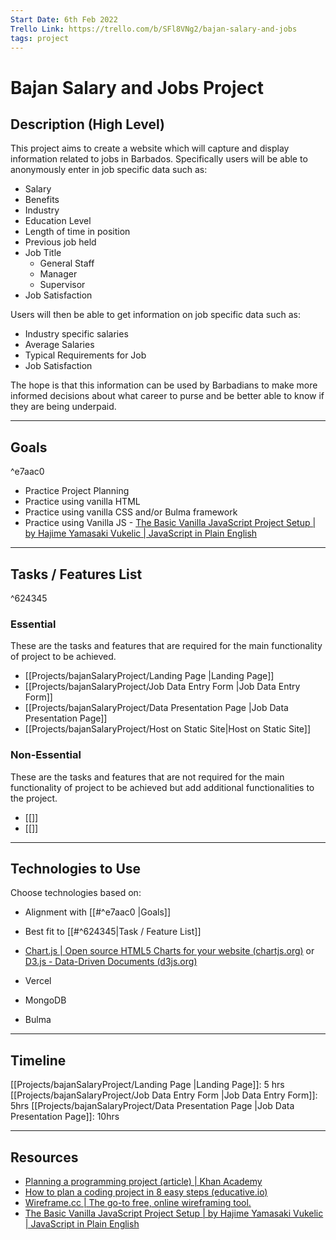 ```yaml
---
Start Date: 6th Feb 2022
Trello Link: https://trello.com/b/SFl8VNg2/bajan-salary-and-jobs
tags: project
---
```


# Bajan Salary and Jobs Project

## Description (High Level)
This project aims to create a website which will capture and display information related to jobs in Barbados. Specifically users will be able to anonymously enter in job specific data such as:
- Salary
- Benefits
- Industry
- Education Level
- Length of time in position
- Previous job held
- Job Title
	- General Staff
	- Manager
	- Supervisor
- Job Satisfaction

Users will then be able to get information on job specific data such as:

- Industry specific salaries
- Average Salaries
- Typical Requirements for Job
- Job Satisfaction

The hope is that this information can be used by Barbadians to make more informed decisions about what career to purse and be better able to know if they are being underpaid.

---

## Goals
^e7aac0
- Practice Project Planning
- Practice using vanilla HTML
- Practice using vanilla CSS and/or Bulma framework 
- Practice using Vanilla JS - [The Basic Vanilla JavaScript Project Setup | by Hajime Yamasaki Vukelic | JavaScript in Plain English](https://javascript.plainenglish.io/the-basic-vanilla-js-project-setup-9290dce6403f)

---

## Tasks / Features List

^624345

### Essential
These are the tasks and features that are required for the main functionality of project to be achieved.

- [[Projects/bajanSalaryProject/Landing Page |Landing Page]]
- [[Projects/bajanSalaryProject/Job Data Entry Form |Job Data Entry Form]]
- [[Projects/bajanSalaryProject/Data Presentation Page |Job Data Presentation Page]]
- [[Projects/bajanSalaryProject/Host on Static Site|Host on Static Site]]

### Non-Essential
These are the tasks and features that are not required for the main functionality of project to be achieved but add additional functionalities to the project. 
- [[]]
- [[]]
---
## Technologies to Use
Choose technologies based on: 
- Alignment with [[#^e7aac0 |Goals]]
- Best fit to [[#^624345|Task  / Feature List]]

- [Chart.js | Open source HTML5 Charts for your website (chartjs.org)](https://www.chartjs.org/) or [D3.js - Data-Driven Documents (d3js.org)](https://d3js.org/)
- Vercel
- MongoDB
- Bulma
---


## Timeline
[[Projects/bajanSalaryProject/Landing Page |Landing Page]]: 5 hrs
[[Projects/bajanSalaryProject/Job Data Entry Form |Job Data Entry Form]]: 5hrs
[[Projects/bajanSalaryProject/Data Presentation Page |Job Data Presentation Page]]: 10hrs 


---
## Resources
- [Planning a programming project (article) | Khan Academy](https://www.khanacademy.org/computing/computer-programming/programming/good-practices/a/planning-a-programming-project)
- [How to plan a coding project in 8 easy steps (educative.io)](https://www.educative.io/blog/how-to-plan-a-coding-project)
- [Wireframe.cc | The go-to free, online wireframing tool.](https://wireframe.cc/)
- [The Basic Vanilla JavaScript Project Setup | by Hajime Yamasaki Vukelic | JavaScript in Plain English](https://javascript.plainenglish.io/the-basic-vanilla-js-project-setup-9290dce6403f)








